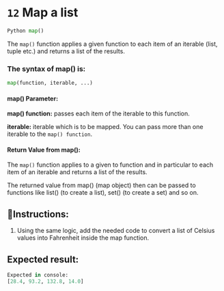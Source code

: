 # `12` Map a list

```py
Python map()
```

The `map()` function applies a given function to each item of an iterable (list, tuple etc.) and returns a list of the results.

### The syntax of map() is:

```py
map(function, iterable, ...)
```

#### map() Parameter:

**map() function:** passes each item of the iterable to this function.

**iterable:** iterable which is to be mapped. You can pass more than one iterable to the `map() function`.

#### Return Value from map():

The `map()` function applies to a given to function and in particular to each item of an iterable and returns a list of the results.

The returned value from map() (map object) then can be passed to functions
like list() (to create a list), set() (to create a set) and so on.

## 📝Instructions:

1. Using the same logic, add the needed code to convert a list of Celsius values into Fahrenheit inside the map function.

## Expected result:

```py
Expected in console:
[28.4, 93.2, 132.8, 14.0]
```
